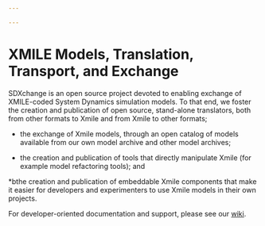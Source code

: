 ```yaml
---

---
```



# XMILE Models, Translation, Transport, and Exchange

SDXchange is an open source project devoted to enabling exchange of XMILE-coded System Dynamics simulation models. To that end, we foster the creation and publication of open source, stand-alone translators, both from other formats to Xmile and from Xmile to other formats;

* the exchange of Xmile models, through an open catalog of models available from our own model archive and other model archives;</LI>

* the creation and publication of tools that directly manipulate Xmile (for example model refactoring tools); and</LI>

*bthe creation and publication of embeddable Xmile components that make it easier for developers and experimenters to use Xmile models in their own projects.</LI>

For developer-oriented documentation and support, please see our [wiki](wiki).
